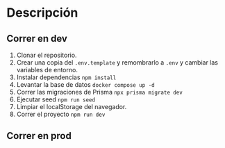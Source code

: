 # Descripción 



## Correr en dev



1. Clonar el repositorio.
2. Crear una copia del ```.env.template``` y remombrarlo a ```.env``` y cambiar las variables de entorno.
3. Instalar dependencias ```npm install```
4. Levantar la base de datos ```docker compose up -d```
5. Correr las migraciones de Prisma ```npx prisma migrate dev```
6. Ejecutar seed ```npm run seed```
7. Limpiar el localStorage del navegador.
8. Correr el proyecto ```npm run dev```



## Correr en prod
